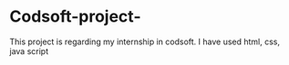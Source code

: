 # Codsoft-project-
This project is regarding my internship in codsoft. I have used html, css, java script  
